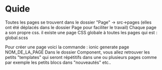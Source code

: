 # Quide
Toutes les pages se trouvent dans le dossier "Page" -> src->pages (elles ont été déplacés dans le dossier Page pour faciliter
le travail)
Chaque page a son propre css.
il existe une page CSS globale à toutes les pages qui est : global.scss

Pour créer une page voici la commande : ionic generate page NOM_DE_LA_PAGE
Dans le dossier Component, vous allez retrouver les petits "templates" qui seront répétitifs dans une ou plusieurs pages
comme par exemple les petits blocs dans "nouveautés" etc..
